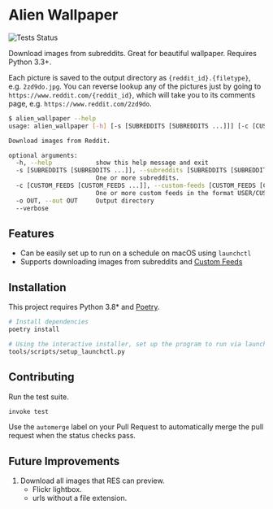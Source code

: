 # Alien Wallpaper

![Tests Status](https://github.com/rgardner/Alien-Wallpaper/workflows/CI/badge.svg)

Download images from subreddits. Great for beautiful wallpaper. Requires Python
3.3+.

Each picture is saved to the output directory as `{reddit_id}.{filetype}`,
e.g. `2zd9do.jpg`. You can reverse lookup any of the pictures just by going to
`https://www.reddit.com/{reddit_id}`, which will take you to its comments page,
e.g. `https://www.reddit.com/2zd9do`.

```bash
$ alien_wallpaper --help
usage: alien_wallpaper [-h] [-s [SUBREDDITS [SUBREDDITS ...]]] [-c [CUSTOM_FEEDS [CUSTOM_FEEDS ...]]] -o OUT [--verbose]

Download images from Reddit.

optional arguments:
  -h, --help            show this help message and exit
  -s [SUBREDDITS [SUBREDDITS ...]], --subreddits [SUBREDDITS [SUBREDDITS ...]]
                        One or more subreddits.
  -c [CUSTOM_FEEDS [CUSTOM_FEEDS ...]], --custom-feeds [CUSTOM_FEEDS [CUSTOM_FEEDS ...]]
                        One or more custom feeds in the format USER/CUSTOM_FEED_NAME
  -o OUT, --out OUT     Output directory
  --verbose
```

## Features

- Can be easily set up to run on a schedule on macOS using `launchctl`
- Supports downloading images from subreddits and [Custom Feeds][reddit-custom-feed]

## Installation

This project requires Python 3.8\* and [Poetry](https://python-poetry.org/).

```bash
# Install dependencies
poetry install

# Using the interactive installer, set up the program to run via launchctl
tools/scripts/setup_launchctl.py
```

## Contributing

Run the test suite.

```sh
invoke test
```

Use the `automerge` label on your Pull Request to automatically merge the pull
request when the status checks pass.

## Future Improvements

1. Download all images that RES can preview.
   - Flickr lightbox.
   - urls without a file extension.

[reddit-custom-feed]: https://www.reddit.com/r/announcements/comments/bpfyx1/introducing_custom_feeds_plus_a_community_contest/
